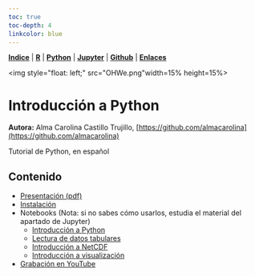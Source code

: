 ```yaml
---
toc: true
toc-depth: 4
linkcolor: blue
---
```


<p align="left">
<strong><a href="../Indice.html">Indice</a></strong>
|
<strong><a href="../Intro a R/R.html">R</a></strong>
|
<strong><a href="../Intro a Python/Python.html">Python</a></strong>
|
<strong><a href="../Intro a Jupyter/Jupyter.html">Jupyter</a></strong>
|
<strong><a href="../Intro a github/Github.html">Github</a></strong>
|
<strong><a href="../enlaces.html">Enlaces</a></strong>
</p>

<img     style="float: left;" src="OHWe.png"width=15% height=15%>

# Introducción a Python

**Autora:** Alma Carolina Castillo Trujillo, [https://github.com/almacarolina](https://github.com/almacarolina)

Tutorial de Python, en español



## Contenido

- [Presentación (pdf)](Porque_Python.pdf)
- [Instalación](instalación_Python.pdf)
- Notebooks
    (Nota: si no sabes cómo usarlos, estudia el material del apartado de Jupyter)
  - [Introducción a Python](intro_to_python_ohw2022.ipynb)
  - [Lectura de datos tabulares](read_tabulardata.ipynb)
  - [Introducción a NetCDF](intro_to_netcdf.ipynb)
  - [Introducción a visualización](Intro_to_plot.ipynb)
 - [Grabación en YouTube](https://www.youtube.com/watch?v=pmz4BB9tzhg&list=PLA6PlfxWZPLTPQ_OIr3dDPF9FRiHQXoVF&index=1)

